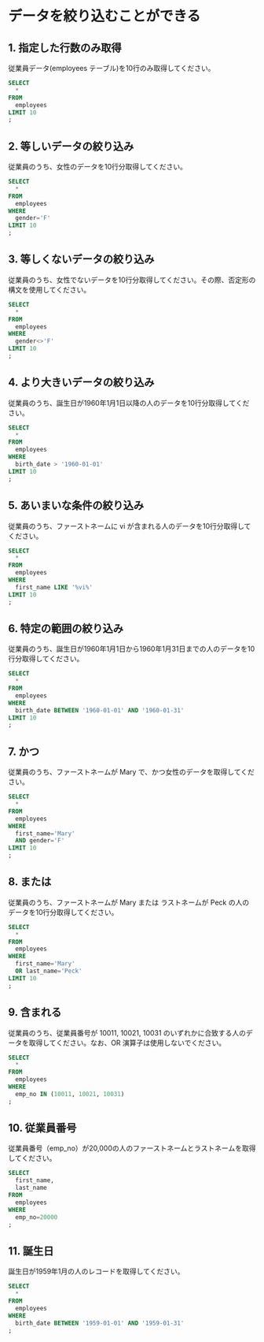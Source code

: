 # データを絞り込むことができる

## 1. 指定した行数のみ取得
従業員データ(employees テーブル)を10行のみ取得してください。
```sql
SELECT
  *
FROM
  employees
LIMIT 10
;
```

## 2. 等しいデータの絞り込み
従業員のうち、女性のデータを10行分取得してください。
```sql
SELECT
  *
FROM
  employees
WHERE
  gender='F'
LIMIT 10
;
```

## 3. 等しくないデータの絞り込み
従業員のうち、女性でないデータを10行分取得してください。その際、否定形の構文を使用してください。
```sql
SELECT
  *
FROM
  employees
WHERE
  gender<>'F'
LIMIT 10
;
```

## 4. より大きいデータの絞り込み
従業員のうち、誕生日が1960年1月1日以降の人のデータを10行分取得してください。
```sql
SELECT
  *
FROM
  employees
WHERE
  birth_date > '1960-01-01'
LIMIT 10
;
```

## 5. あいまいな条件の絞り込み
従業員のうち、ファーストネームに vi が含まれる人のデータを10行分取得してください。
```sql
SELECT
  *
FROM
  employees
WHERE
  first_name LIKE '%vi%'
LIMIT 10
;
```

## 6. 特定の範囲の絞り込み
従業員のうち、誕生日が1960年1月1日から1960年1月31日までの人のデータを10行分取得してください。
```sql
SELECT
  *
FROM
  employees
WHERE
  birth_date BETWEEN '1960-01-01' AND '1960-01-31'
LIMIT 10
;
```


## 7. かつ
従業員のうち、ファーストネームが Mary で、かつ女性のデータを取得してください。
```sql
SELECT
  *
FROM
  employees
WHERE
  first_name='Mary'
  AND gender='F'
LIMIT 10
;
```

## 8. または
従業員のうち、ファーストネームが Mary または ラストネームが Peck の人のデータを10行分取得してください。
```sql
SELECT
  *
FROM
  employees
WHERE
  first_name='Mary'
  OR last_name='Peck'
LIMIT 10
;
```

## 9. 含まれる
従業員のうち、従業員番号が 10011, 10021, 10031 のいずれかに合致する人のデータを取得してください。なお、OR 演算子は使用しないでください。
```sql
SELECT
  *
FROM
  employees
WHERE
  emp_no IN (10011, 10021, 10031)
;
```
## 10. 従業員番号
従業員番号（emp_no）が20,000の人のファーストネームとラストネームを取得してください。
```sql
SELECT
  first_name,
  last_name
FROM
  employees
WHERE
  emp_no=20000
;
```

## 11. 誕生日
誕生日が1959年1月の人のレコードを取得してください。
```sql
SELECT
  *
FROM
  employees
WHERE
  birth_date BETWEEN '1959-01-01' AND '1959-01-31'
;
```
